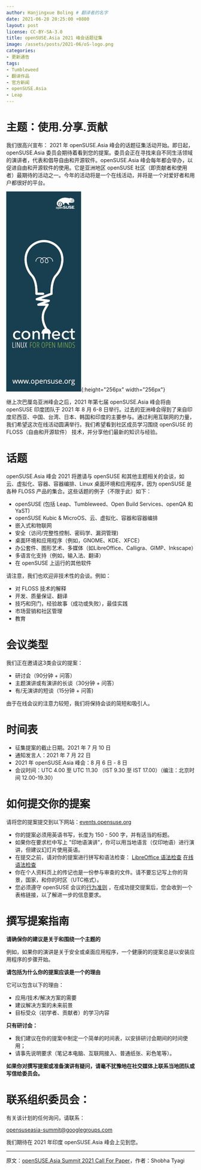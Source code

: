 ```yaml
---
author: Hanjingxue Boling # 翻译者的名字
date: 2021-06-28 20:25:00 +0800
layout: post
license: CC-BY-SA-3.0
title: openSUSE.Asia 2021 峰会话题征集
image: /assets/posts/2021-06/oS-logo.png
categories:
- 更新通告
tags:
- Tumbleweed
- 翻译作品
- 官方新闻
- openSUSE.Asia
- Leap
---
```


# 主题：使用.分享.贡献

我们很高兴宣布： 2021 年 openSUSE.Asia 峰会的话题征集活动开始。即日起，openSUSE.Asia 委员会期待着看到您的提案。委员会正在寻找来自不同生活领域的演讲者，代表和倡导自由和开源软件。openSUSE.Asia 峰会每年都会举办，以促进自由和开源软件的使用。它是亚洲地区 openSUSE 社区（即贡献者和使用者）最期待的活动之一。今年的活动将是一个在线活动，并将是一个对爱好者和用户都很好的平台。

![](/assets/posts/2021-06/Banner-connect.png){:height="256px" width="256px"}

继上次巴厘岛亚洲峰会之后，2021 年第七届 openSUSE.Asia 峰会将由 openSUSE 印度团队于 2021 年 8 月 6-8 日举行。过去的亚洲峰会得到了来自印度尼西亚、中国、台湾、日本、韩国和印度的主要参与。通过利用互联网的力量，我们希望这次在线活动圆满举行。我们希望看到社区成员学习围绕 openSUSE 的 FLOSS（自由和开源软件） 技术，并分享他们最新的知识与经验。

# 话题

openSUSE.Asia 峰会 2021 将邀请与 openSUSE 和其他主题相关的会谈，如云、虚拟化、容器、容器编排、Linux 桌面环境和应用程序，因为 openSUSE 是各种 FLOSS 产品的集合。这些话题的例子（不限于此）如下：

*  openSUSE (包括 Leap、Tumbleweed、Open Build Services、openQA 和 YaST)
*  openSUSE Kubic & MicroOS、云、虚拟化、容器和容器编排
*  嵌入式和物联网
*  安全（访问/完整性控制、密码学、漏洞管理)
*  桌面环境和应用程序（例如，GNOME、KDE、XFCE）
*  办公套件、图形艺术、多媒体（如LibreOffice、Calligra、GIMP、Inkscape）
*  多语言化支持（例如，输入法、翻译）
*  在 openSUSE 上运行的其他软件

请注意，我们也欢迎非技术性的会谈。例如：

* 对 FLOSS 技术的解释
* 开发、质量保证、翻译
* 技巧和窍门，经验故事（成功或失败），最佳实践
* 市场营销和社区管理
* 教育

# 会议类型

我们正在邀请这3类会议的提案：

* 研讨会（90分钟 + 问答）
* 主题演讲或有演讲的长谈（30分钟 + 问答）
* 有/无演讲的短谈（15分钟 + 问答)

由于在线会议的注意力较短，我们将保持会谈的简短和吸引人。

# 时间表

* 征集提案的截止日期。2021 年 7 月 10 日
* 通知发言人：2021 年 7 月 22 日
* 2021 年 openSUSE.Asia 峰会：8 月 6 日 - 8 日
* 会议时间：UTC 4.00 至 UTC 11.30 （IST 9.30 至 IST 17.00）（编注：北京时间 12.00-19.30）

# 如何提交你的提案

请将您的提案提交到以下网站：[events.opensuse.org](https://events.opensuse.org/conferences/oSAS21/)
* 你的提案必须用英语书写，长度为 150 - 500 字，并有适当的标题。
* 如果你在要求栏中写上 "印地语演讲"，你可以用当地语言（仅印地语）进行演讲，但建议幻灯片使用英语。
* 在提交之前，请对你的提案进行拼写和语法检查： [LibreOffice 语法检查](https://extensions.libreoffice.org/extensions/languagetool)  [在线语法检查](https://www.grammarly.com/)
* 你在个人资料页上的传记也是一份参与审查的文件。请不要忘记写上你的背景，国家，和你的时区（UTC格式）。
* 您必须遵守 openSUSE 会议的[行为准则](https://en.opensuse.org/openSUSE:Conference_code_of_conduct) ，在成功提交提案后，您会收到一个表格链接，以了解进一步的信息要求。

# 撰写提案指南

**请确保你的建议是关于和围绕一个主题的**

例如，如果你的演讲是关于安全或桌面应用程序，一个健康的的提案总是以安装应用程序的步骤开始。

**请包括为什么你的提案应该是一个的理由**

它可以包含以下的理由：
* 应用/技术/解决方案的需要
* 建议解决方案的未来前景
* 目标受众（初学者、贡献者）的学习内容

**只有研讨会：**
* 我们建议在你的提案中制定一个简单的时间表，以安排研讨会期间的时间使用；
* 请事先说明要求（笔记本电脑、互联网接入、普通纸张、彩色笔等）。

**如果你对撰写提案或准备演讲有疑问，请毫不犹豫地在社交媒体上联系当地团队或写信给委员会。**

# 联系组织委员会：

有关该计划的任何询问，请联系：

opensuseasia-summit@googlegroups.com

我们期待在 2021 年印度 openSUSE.Asia 峰会上见到您。

------
原文：[openSUSE.Asia Summit 2021 Call For Paper](https://news.opensuse.org/2021/06/28/0SA2021-CFP/)，作者：Shobha Tyagi

<!--在上面写上原文来源与作者-->

